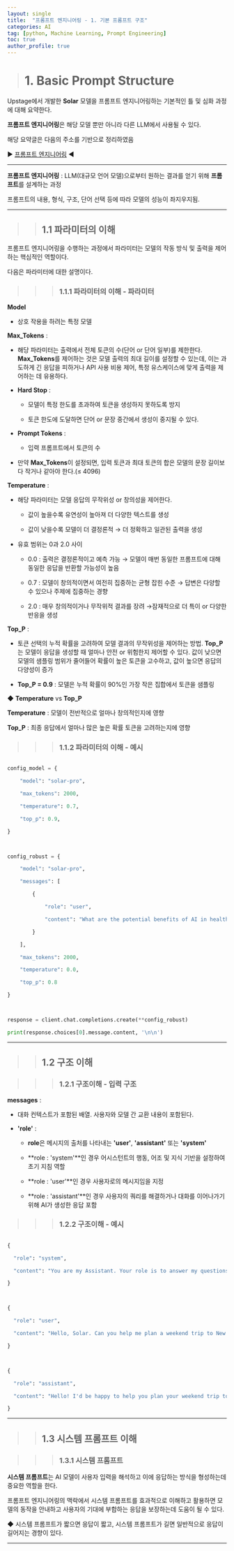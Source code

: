 ```yaml
---
layout: single
title:  "프롬프트 엔지니어링 - 1. 기본 프롬프트 구조"
categories: AI
tag: [python, Machine Learning, Prompt Engineering]
toc: true
author_profile: true
---
```


<head>
  <style>
    table.dataframe {
      white-space: normal;
      width: 100%;
      height: 240px;
      display: block;
      overflow: auto;
      font-family: Arial, sans-serif;
      font-size: 0.9rem;
      line-height: 20px;
      text-align: center;
      border: 0px !important;
    }

    table.dataframe th {
      text-align: center;
      font-weight: bold;
      padding: 8px;
    }

    table.dataframe td {
      text-align: center;
      padding: 8px;
    }

    table.dataframe tr:hover {
      background: #b8d1f3; 
    }

    .output_prompt {
      overflow: auto;
      font-size: 0.9rem;
      line-height: 1.45;
      border-radius: 0.3rem;
      -webkit-overflow-scrolling: touch;
      padding: 0.8rem;
      margin-top: 0;
      margin-bottom: 15px;
      font: 1rem Consolas, "Liberation Mono", Menlo, Courier, monospace;
      color: $code-text-color;
      border: solid 1px $border-color;
      border-radius: 0.3rem;
      word-break: normal;
      white-space: pre;
    }

  .dataframe tbody tr th:only-of-type {
      vertical-align: middle;
  }

  .dataframe tbody tr th {
      vertical-align: top;
  }

  .dataframe thead th {
      text-align: center !important;
      padding: 8px;
  }

  .page__content p {
      margin: 0 0 0px !important;
  }

  .page__content p > strong {
    font-size: 0.8rem !important;
  }

  </style>
</head>


> # 1. Basic Prompt Structure


Upstage에서 개발한 **Solar** 모델을 프롬프트 엔지니어링하는 기본적인 틀 및 심화 과정에 대해 요약한다.



**프롬프트 엔지니어링**은 해당 모델 뿐만 아니라 다른 LLM에서 사용될 수 있다.



해당 요약글은 다음의 주소를 기반으로 정리하였음



▶ [프롬프트 엔지니어링](https://github.com/UpstageAI/solar-prompt-cookbook) ◀



***


**프롬프트 엔지니어링** : LLM(대규모 언어 모델)으로부터 원하는 결과를 얻기 위해 **프롬프트**를 설계하는 과정



프롬프트의 내용, 형식, 구조, 단어 선택 등에 따라 모델의 성능이 좌지우지됨.



***


>> ## 1.1 파라미터의 이해


프롬프트 엔지니어링을 수행하는 과정에서 파라미터는 모델의 작동 방식 및 출력을 제어하는 핵심적인 역할이다.



다음은 파라미터에 대한 설명이다.


>>> ### 1.1.1 파라미터의 이해 - 파라미터


**Model**



- 상호 작용을 하려는 특정 모델


**Max_Tokens** :



- 해당 파라미터는 출력에서 전체 토큰의 수(단어 or 단어 일부)를 제한한다. **Max_Tokens**를 제어하는 것은 모델 출력의 최대 길이를 설정할 수 있는데, 이는 과도하게 긴 응답을 피하거나 API 사용 비용 제어, 특정 유스케이스에 맞게 출력을 제어하는 데 유용하다.



- **Hard Stop** :

  - 모델이 특정 한도를 초과하여 토큰을 생성하지 못하도록 방지

  - 토큰 한도에 도달하면 단어 or 문장 중간에서 생성이 중지될 수 있다.



- **Prompt Tokens** :

  - 입력 프롬프트에서 토큰의 수



- 만약 **Max_Tokens**이 설정되면, 입력 토큰과 최대 토큰의 합은 모델의 문장 길이보다 작거나 같아야 한다.(≤ 4096)


**Temperature** :



- 해당 파라미터는 모델 응답의 무작위성 or 창의성을 제어한다.

  - 값이 높을수록 유연성이 높아져 더 다양한 텍스트를 생성

  - 값이 낮을수록 모델이 더 결정론적 → 더 정확하고 일관된 출력을 생성



- 유효 범위는 0과 2.0 사이

  - 0.0 : 출력은 결정론적이고 예측 가능 → 모델이 매번 동일한 프롬프트에 대해 동일한 응답을 반환할 가능성이 높음

  - 0.7 : 모델이 창의적이면서 여전히 집중하는 균형 잡힌 수준 → 답변은 다양할 수 있으나 주제에 집중하는 경향

  - 2.0 : 매우 창의적이거나 무작위적 결과를 장려 →잠재적으로 더 특이 or 다양한 반응을 생성


**Top_P** :



- 토큰 선택의 누적 확률을 고려하여 모델 결과의 무작위성을 제어하는 방법. **Top_P**는 모델이 응답을 생성할 때 얼마나 안전 or 위험한지 제어할 수 있다. 값이 낮으면 모델의 샘플링 범위가 줄어들어 확률이 높은 토큰을 고수하고, 값이 높으면 응답의 다양성이 증가



- **Top_P = 0.9** : 모델은 누적 확률이 90%인 가장 작은 집합에서 토큰을 샘플링


◆ **Temperature** vs **Top_P**



**Temperature** : 모델이 전반적으로 얼마나 창의적인지에 영향



**Top_P** : 최종 응답에서 얼마나 많은 높은 확률 토큰을 고려하는지에 영향


>>> ### 1.1.2 파라미터의 이해 - 예시


```python

config_model = {

    "model": "solar-pro",

    "max_tokens": 2000,

    "temperature": 0.7,

    "top_p": 0.9,

}



config_robust = {

    "model": "solar-pro",

    "messages": [

        {

            "role": "user",

            "content": "What are the potential benefits of AI in healthcare?"

        }

    ],

    "max_tokens": 2000,

    "temperature": 0.0,

    "top_p": 0.8

}



response = client.chat.completions.create(**config_robust)

print(response.choices[0].message.content, '\n\n')

```



***


>> ## 1.2 구조 이해


>>> ### 1.2.1 구조이해 - 입력 구조


**messages** :



- 대화 컨텍스트가 포함된 배열. 사용자와 모델 간 교환 내용이 포함된다.



- **'role'** :

  - **role**은 메시지의 출처를 나타내는 **'user'**, **'assistant'** 또는 **'system'**

  - **role : 'system'**인 경우 어시스턴트의 행동, 어조 및 지식 기반을 설정하여 초기 지침 역할

  - **role : 'user'**인 경우 사용자로의 메시지임을 지정

  - **role : 'assistant'**인 경우 사용자의 쿼리를 해결하거나 대화를 이어나가기 위해 AI가 생성한 응답 포함


>>> ### 1.2.2 구조이해 - 예시


```python

{

  "role": "system",

  "content": "You are my Assistant. Your role is to answer my questions faithfully and in detail."

}



{

  "role": "user",

  "content": "Hello, Solar. Can you help me plan a weekend trip to New York City?"

}



{

  "role": "assistant",

  "content": "Hello! I'd be happy to help you plan your weekend trip to New York City. Let's start by discussing your interests and preferences. Are you looking for sightseeing, shopping, diningor perhaps a mix of all?"

}

```



***


>> ## 1.3 시스템 프롬프트 이해


>>> ### 1.3.1 시스템 프롬프트


**시스템 프롬프트**는 AI 모델이 사용자 입력을 해석하고 이에 응답하는 방식을 형성하는데 중요한 역할을 한다.



프롬프트 엔지니어링의 맥락에서 시스템 프롬프트를 효과적으로 이해하고 활용하면 모델의 동작을 안내하고 사용자의 기대에 부합하는 응답을 보장하는데 도움이 될 수 있다.



◆ 시스템 프롬프트가 짧으면 응답이 짧고, 시스템 프롬프트가 길면 일반적으로 응답이 길어지는 경향이 있다.



***

